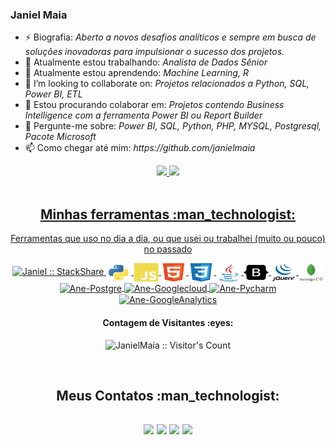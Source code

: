 <div align="rigth">
<h3>Janiel Maia</h3>
<ul dir="auto">
<li>⚡ Biografia:				<i>Aberto a novos desafios analíticos e sempre em busca de soluções inovadoras para impulsionar o sucesso dos projetos.</li></i>
<li>🔭 Atualmente estou trabalhando:		<i>Analista de Dados Sênior</li></i>
<li>🌱 Atualmente estou aprendendo:		<i>Machine Learning, R</li></i>
<li>👯 I’m looking to collaborate on:		<i>Projetos relacionados a Python, SQL, Power BI, ETL</li></i>
<li>🤔 Estou procurando colaborar em:		<i>Projetos contendo Business Intelligence com a ferramenta Power BI ou Report Builder</li></i>
<li>💬 Pergunte-me sobre:			<i>Power BI, SQL, Python, PHP, MYSQL, Postgresql, Pacote Microsoft</li></i>
<li>📫 Como chegar até mim:			<i>https://github.com/janielmaia</li></i>
</ul>
<div align="center">
  <a href="https://dev.to/janielmaia">
  <img height="180em" src="https://github-readme-stats.vercel.app/api?username=Janielmaia&show_icons=true&theme=gotham&include_all_commits=true&count_private=true">
  <img height="180em" src="https://github-readme-stats.vercel.app/api/top-langs/?username=Janielmaia&layout=compact&langs_count=7&theme=gotham"/>
</div>
	  
<div style="display: inline_block"><br>	  
<h2 align="center">Minhas ferramentas :man_technologist:</h2>
<p align="center">Ferramentas que uso no dia a dia, ou que usei ou trabalhei (muito ou pouco) no passado</p>
<p align="center">
  <a href="https://stackshare.io/janielmaia">
    <img src="http://img.shields.io/badge/tech-stack-0690fa.svg?style=flat" alt="Janiel :: StackShare" />
   <img align="center" alt="Ane-Python" height="30" width="40" src="https://raw.githubusercontent.com/devicons/devicon/master/icons/python/python-original.svg">
  <img align="center" alt="Ane-Js" height="30" width="40" src="https://raw.githubusercontent.com/devicons/devicon/master/icons/javascript/javascript-plain.svg">
  <img align="center" alt="Ane-HTML" height="30" width="40" src="https://raw.githubusercontent.com/devicons/devicon/master/icons/html5/html5-original.svg">
  <img align="center" alt="Ane-CSS" height="30" width="40" src="https://raw.githubusercontent.com/devicons/devicon/master/icons/css3/css3-original.svg">
  <img align="center" alt="Ane-Java" height="30" width="40" src="https://raw.githubusercontent.com/devicons/devicon/master/icons/java/java-original.svg">
  <img align="center" alt="Ane-bootstrap" height="30" width="40" src="https://raw.githubusercontent.com/devicons/devicon/d00d0969292a6569d45b06d3f350f463a0107b0d/icons/bootstrap/bootstrap-plain.svg">
  <img align="center" alt="Ane-jQUERY" height="30" width="40" src="https://raw.githubusercontent.com/devicons/devicon/ac557d6ff33ff370a5db99f97aeab35ea5c67fbd/icons/jquery/jquery-original-wordmark.svg">
  <img align="center" alt="Ane-MongoDb" height="30" width="40" src="https://raw.githubusercontent.com/devicons/devicon/c5378d6c2510ffa0b3e4475af95618a8048d6cf1/icons/mongodb/mongodb-original-wordmark.svg">
  <img align="center" alt="Ane-Postgre" height="30" width="40" src="https://img.stackshare.io/service/1028/ASOhU5xJ.png">
  <img align="center" alt="Ane-Googlecloud" height="30" width="40" src="https://img.stackshare.io/service/4240/1a61e4pu_400x400.jpg">
  <img align="center" alt="Ane-Pycharm" height="30" width="40" src="https://img.stackshare.io/service/1644/logo.png">
  <img align="center" alt="Ane-GoogleAnalytics" height="30" width="40" src="https://img.stackshare.io/service/64/cU74ahCn_400x400.jpg">
   </a>
</p>
	
<h4 align="center">Contagem de Visitantes :eyes:</h4>

<p align="center"><img src="https://profile-counter.glitch.me/{janielmaia}/count.svg" alt="JanielMaia :: Visitor's Count" /></p>
	
<div style="display: inline_block"><br>	  
<h2 align="center">Meus Contatos :man_technologist:</h2>
 
<h2 align="center"><a href="https://www.instagram.com/janiell_maia/" target="_blank"><img src="https://img.shields.io/badge/-Instagram-%23E4405F?style=for-the-badge&logo=instagram&logoColor=white" target="_blank"></a>
  <a href = "mailto:janiellmaia@gmail.com"><img src="https://img.shields.io/badge/-Gmail-%23333?style=for-the-badge&logo=gmail&logoColor=white" target="_blank"></a>
  <a href="https://www.linkedin.com/in/janiel-analista-de-dados/" target="_blank"><img src="https://img.shields.io/badge/-LinkedIn-%230077B5?style=for-the-badge&logo=linkedin&logoColor=white" target="_blank"></a> 
  <a href="https://janielmaia.github.io/#index.html#home" target="_blank"><img src="https://img.shields.io/badge/-Portfolio-%23E4405F?style=for-the-badge&logo=portfolio&logoColor=white" target="_blank"></a>
<div>   
</div>


